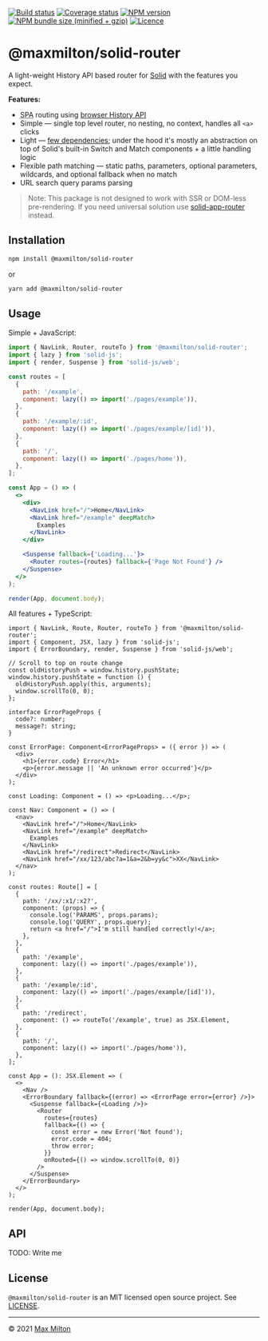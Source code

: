 [![Build status](https://img.shields.io/github/workflow/status/maxmilton/solid-router/ci)](https://github.com/maxmilton/solid-router/actions)
[![Coverage status](https://img.shields.io/codeclimate/coverage/maxmilton/solid-router)](https://codeclimate.com/github/maxmilton/solid-router)
[![NPM version](https://img.shields.io/npm/v/@maxmilton/solid-router.svg)](https://www.npmjs.com/package/@maxmilton/solid-router)
[![NPM bundle size (minified + gzip)](https://img.shields.io/bundlephobia/minzip/@maxmilton/solid-router.svg)](https://bundlephobia.com/result?p=@maxmilton/solid-router)
[![Licence](https://img.shields.io/github/license/maxmilton/solid-router.svg)](https://github.com/maxmilton/solid-router/blob/master/LICENSE)

# @maxmilton/solid-router

A light-weight History API based router for [Solid](https://github.com/solidui/solid) with the features you expect.

**Features:**

- <abbr title="Single Page App">SPA</abbr> routing using [browser History API](https://developer.mozilla.org/en-US/docs/Web/API/History_API)
- Simple — single top level router, no nesting, no context, handles all `<a>` clicks
- Light — [few dependencies](https://npm.anvaka.com/#/view/2d/%2540maxmilton%252Fsolid-router); under the hood it's mostly an abstraction on top of Solid's built-in Switch and Match components + a little handling logic
- Flexible path matching — static paths, parameters, optional parameters, wildcards, and optional fallback when no match
- URL search query params parsing

> Note: This package is not designed to work with SSR or DOM-less pre-rendering. If you need universal solution use [solid-app-router](https://github.com/solidui/solid-app-router) instead.

## Installation

```sh
npm install @maxmilton/solid-router
```

or

```sh
yarn add @maxmilton/solid-router
```

## Usage

Simple + JavaScript:

```jsx
import { NavLink, Router, routeTo } from '@maxmilton/solid-router';
import { lazy } from 'solid-js';
import { render, Suspense } from 'solid-js/web';

const routes = [
  {
    path: '/example',
    component: lazy(() => import('./pages/example')),
  },
  {
    path: '/example/:id',
    component: lazy(() => import('./pages/example/[id]')),
  },
  {
    path: '/',
    component: lazy(() => import('./pages/home')),
  },
];

const App = () => (
  <>
    <div>
      <NavLink href="/">Home</NavLink>
      <NavLink href="/example" deepMatch>
        Examples
      </NavLink>
    </div>

    <Suspense fallback={'Loading...'}>
      <Router routes={routes} fallback={'Page Not Found'} />
    </Suspense>
  </>
);

render(App, document.body);
```

All features + TypeScript:

```tsx
import { NavLink, Route, Router, routeTo } from '@maxmilton/solid-router';
import { Component, JSX, lazy } from 'solid-js';
import { ErrorBoundary, render, Suspense } from 'solid-js/web';

// Scroll to top on route change
const oldHistoryPush = window.history.pushState;
window.history.pushState = function () {
  oldHistoryPush.apply(this, arguments);
  window.scrollTo(0, 0);
};

interface ErrorPageProps {
  code?: number;
  message?: string;
}

const ErrorPage: Component<ErrorPageProps> = ({ error }) => (
  <div>
    <h1>{error.code} Error</h1>
    <p>{error.message || 'An unknown error occurred'}</p>
  </div>
);

const Loading: Component = () => <p>Loading...</p>;

const Nav: Component = () => (
  <nav>
    <NavLink href="/">Home</NavLink>
    <NavLink href="/example" deepMatch>
      Examples
    </NavLink>
    <NavLink href="/redirect">Redirect</NavLink>
    <NavLink href="/xx/123/abc?a=1&a=2&b=yy&c">XX</NavLink>
  </nav>
);

const routes: Route[] = [
  {
    path: '/xx/:x1/:x2?',
    component: (props) => {
      console.log('PARAMS', props.params);
      console.log('QUERY', props.query);
      return <a href="/">I'm still handled correctly!</a>;
    },
  },
  {
    path: '/example',
    component: lazy(() => import('./pages/example')),
  },
  {
    path: '/example/:id',
    component: lazy(() => import('./pages/example/[id]')),
  },
  {
    path: '/redirect',
    component: () => routeTo('/example', true) as JSX.Element,
  },
  {
    path: '/',
    component: lazy(() => import('./pages/home')),
  },
];

const App = (): JSX.Element => (
  <>
    <Nav />
    <ErrorBoundary fallback={(error) => <ErrorPage error={error} />}>
      <Suspense fallback={<Loading />}>
        <Router
          routes={routes}
          fallback={() => {
            const error = new Error('Not found');
            error.code = 404;
            throw error;
          }}
          onRouted={() => window.scrollTo(0, 0)}
        />
      </Suspense>
    </ErrorBoundary>
  </>
);

render(App, document.body);
```

## API

TODO: Write me

<!-- [regexparam](https://github.com/lukeed/regexparam) -->
<!-- [qss](https://github.com/lukeed/qss) -->

## License

`@maxmilton/solid-router` is an MIT licensed open source project. See [LICENSE](https://github.com/maxmilton/solid-router/blob/master/LICENSE).

---

© 2021 [Max Milton](https://maxmilton.com)

